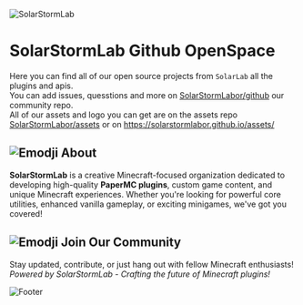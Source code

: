 ![SolarStormLab](https://solarstormlabor.github.io/assets/branding/banner/text.png)

# SolarStormLab Github OpenSpace 
Here you can find all of our open source projects from `SolarLab` all the plugins and apis.<br>
You can add issues, quesstions and more on [SolarStormLabor/github](https://github.com/SolarStormLabor/.github/) our community repo.<br>
All of our assets and logo you can get are on the assets repo [SolarStormLabor/assets](https://github.com/SolarStormLabor/assets/) or on https://solarstormlabor.github.io/assets/

## ![Emodji](https://solarstormlabor.github.io/assets/branding/emodji/logo.png) About

**SolarStormLab** is a creative Minecraft-focused organization dedicated to developing high-quality **PaperMC plugins**, custom game content, and unique Minecraft experiences. Whether you're looking for powerful core utilities, enhanced vanilla gameplay, or exciting minigames, we've got you covered!  

## ![Emodji](https://solarstormlabor.github.io/assets/branding/emodji/admin.png) Join Our Community
Stay updated, contribute, or just hang out with fellow Minecraft enthusiasts!<br>
*Powered by SolarStormLab - Crafting the future of Minecraft plugins!*

![Footer](https://solarstormlabor.github.io/assets/branding/banner/footer.png)
